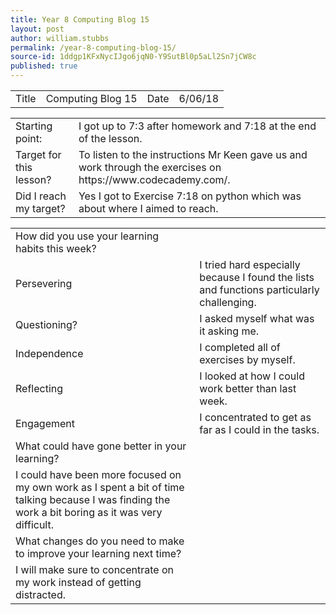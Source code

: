 ```yaml
---
title: Year 8 Computing Blog 15
layout: post
author: william.stubbs
permalink: /year-8-computing-blog-15/
source-id: 1ddgp1KFxNycIJgo6jqN0-Y9SutBl0p5aLl2Sn7jCW8c
published: true
---
```

<table>
  <tr>
    <td>Title</td>
    <td>Computing Blog 15</td>
    <td>Date</td>
    <td>6/06/18</td>
  </tr>
</table>


<table>
  <tr>
    <td>Starting point:</td>
    <td>I got up to 7:3 after homework and 7:18 at the end of the lesson.</td>
  </tr>
  <tr>
    <td>Target for this lesson?</td>
    <td>To listen to the instructions Mr Keen gave us and work through the exercises on https://www.codecademy.com/.</td>
  </tr>
  <tr>
    <td>Did I reach my target? </td>
    <td>Yes I got to Exercise 7:18 on python which was about where I aimed to reach.</td>
  </tr>
</table>


<table>
  <tr>
    <td>How did you use your learning habits this week?</td>
    <td></td>
  </tr>
  <tr>
    <td>Persevering</td>
    <td>I tried hard especially because I found the lists and functions particularly challenging.</td>
  </tr>
  <tr>
    <td>Questioning?</td>
    <td>I asked myself what was it asking me.</td>
  </tr>
  <tr>
    <td>Independence</td>
    <td>I completed all of exercises by myself.</td>
  </tr>
  <tr>
    <td>Reflecting</td>
    <td>I looked at how I could work better than last week.</td>
  </tr>
  <tr>
    <td>Engagement</td>
    <td>I concentrated to get as far as I could in the tasks.</td>
  </tr>
  <tr>
    <td>What could have gone better in your learning?</td>
    <td></td>
  </tr>
  <tr>
    <td>I could have been more focused on my own work as I spent a bit of time talking because I was finding the work a bit boring as it was very difficult.</td>
    <td></td>
  </tr>
  <tr>
    <td>What changes do you need to make to improve your learning next time?</td>
    <td></td>
  </tr>
  <tr>
    <td>I will make sure to concentrate on my work instead of getting distracted.</td>
    <td></td>
  </tr>
</table>


